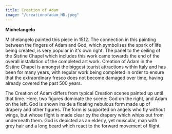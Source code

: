 ```yaml
---
title: Creation of Adam
image: "/creationofadam_HD.jpeg"
---
```


**Michelangelo**

Michelangelo painted this piece in 1512. The connection in this painting between the fingers of Adam and God, which symbolises the spark of life being created, is very popular in it's own right. The panel to the ceiling of the Sistine Chapel which includes this work came towards the end of the overall installation of the completed art work. Creation of Adam in the Sistine Chapel is amongst the biggest tourist attractions within Italy and has been for many years, with regular work being completed in order to ensure that the extraordinary fresco does not become damaged over time, having already covered the past 500 years.

The Creation of Adam differs from typical Creation scenes painted up until that time.  Here, two figures dominate the scene: God on the right, and Adam on the left.  God is shown inside a floating nebulous form made up of  drapery and other figures.  The form is supported on angels who fly without wings, but whose flight is made clear by the drapery which whips out from underneath them. God is depicted as an elderly, yet muscular, man with grey hair and a long beard which react to the forward movement of flight.